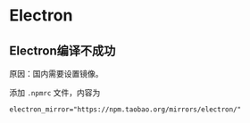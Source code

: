 # Electron

## Electron编译不成功

原因：国内需要设置镜像。

添加 `.npmrc` 文件，内容为

``` 
electron_mirror="https://npm.taobao.org/mirrors/electron/"
```
